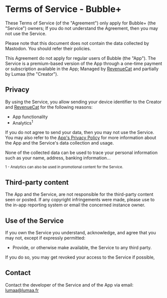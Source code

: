 # Terms of Service - Bubble+
These Terms of Service (of the "Agreement") only apply for Bubble+ (the "Service") owners; If you do not understand the Agreement, then you may not use the Service.

Please note that this document does not contain the data collected by Mastodon. You should refer their policies.

This Agreement do not apply for regular users of Bubble (the "App"). The Service is a premium-based version of the App through a one-time payment or subscription available in the App; Managed by [RevenueCat](https://rev.cat/) and partially by Lumaa (the "Creator").

## Privacy
By using the Service, you allow sending your device identifier to the Creator and [RevenueCat](https://rev.cat/) for the following reasons:
- App functionality
- Analytics<sup>1</sup>

If you do not agree to send your data, then you may not use the Service. You may also refer to the [App's Privacy Policy](https://apps.lumaa.fr/legal/privacy?app=bubble) for more information about the App and the Service's data collection and usage.

None of the collected data can be used to trace your personal information such as your name, address, banking information...

<sup>1 - Analytics can also be used in promotional content for the Service.</sup>

## Third-party content
The App and the Service, are not responsible for the third-party content seen or posted. If any copyright infringements were made, please use to the in-app reporting system or email the concerned instance owner.

## Use of the Service
If you own the Service you understand, acknowledge, and agree that you may not, except if expressly permitted:
- Provide, or otherwise make available, the Service to any third party.

If you do so, you may get revoked your access to the Service if possible, 

## Contact
Contact the developer of the Service and of the App via email: [lumaa@lumaa.fr](mailto:lumaa@lumaa.fr)